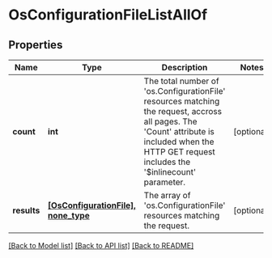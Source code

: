 # OsConfigurationFileListAllOf

## Properties
Name | Type | Description | Notes
------------ | ------------- | ------------- | -------------
**count** | **int** | The total number of &#39;os.ConfigurationFile&#39; resources matching the request, accross all pages. The &#39;Count&#39; attribute is included when the HTTP GET request includes the &#39;$inlinecount&#39; parameter. | [optional] 
**results** | [**[OsConfigurationFile], none_type**](OsConfigurationFile.md) | The array of &#39;os.ConfigurationFile&#39; resources matching the request. | [optional] 

[[Back to Model list]](../README.md#documentation-for-models) [[Back to API list]](../README.md#documentation-for-api-endpoints) [[Back to README]](../README.md)


